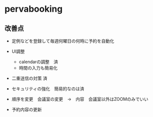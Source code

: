 # pervabooking
## 改善点
- 定例などを登録して毎週何曜日の何時に予約を自動化
- UI調整
    - calendarの調整　済
    - 時間の入力も簡易化　
- 二重送信の対策 済
- セキュリティの強化　簡易的なのは済
- 順序を変更　会議室の変更　→　内容　会議室以外はZOOMのみでいい



- 予約内容の更新